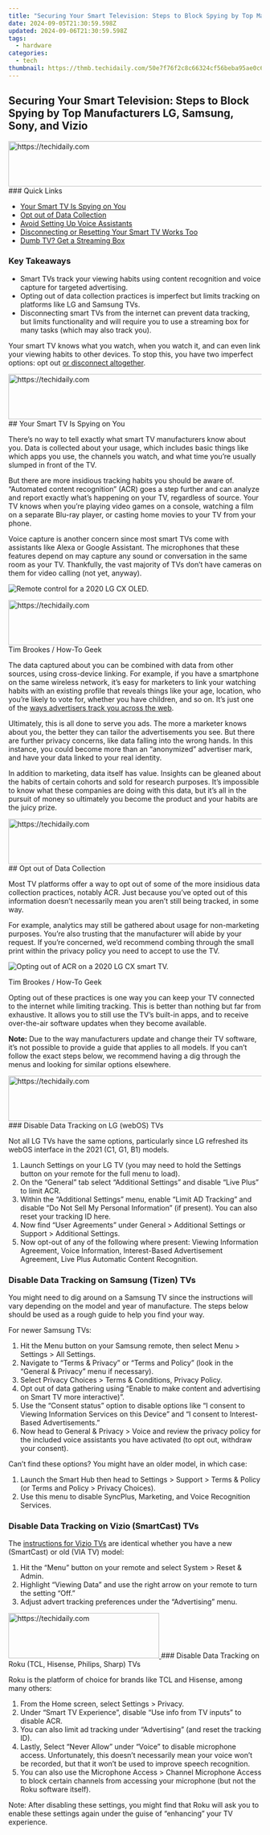 ```yaml
---
title: "Securing Your Smart Television: Steps to Block Spying by Top Manufacturers LG, Samsung, Sony, and Vizio"
date: 2024-09-05T21:30:59.598Z
updated: 2024-09-06T21:30:59.598Z
tags:
  - hardware
categories:
  - tech
thumbnail: https://thmb.techidaily.com/50e7f76f2c8c66324cf56beba95ae0c6f844a64c10ab3c9dc2a6921d3a267281.jpg
---
```


## Securing Your Smart Television: Steps to Block Spying by Top Manufacturers LG, Samsung, Sony, and Vizio

<!-- affiliate ads begin -->
<a href="https://appsumo.8odi.net/c/5597632/2118312/7443" target="_top" id="2118312">
  <img src="//a.impactradius-go.com/display-ad/7443-2118312" border="0" alt="https://techidaily.com" width="728" height="90"/>
</a>
<img height="0" width="0" src="https://appsumo.8odi.net/i/5597632/2118312/7443" style="position:absolute;visibility:hidden;" border="0" />
<!-- affiliate ads end -->
### Quick Links

* [Your Smart TV Is Spying on You](https://vp-tips.techidaily.com/updated-innovative-add-ons-to-elevate-your-yi-4k-cameras/)
* [Opt out of Data Collection](https://howto.techidaily.com/top-10-fixes-for-phone-keep-disconnecting-from-wi-fi-on-honor-magic-v2-drfone-by-drfone-fix-android-problems-fix-android-problems/)
* [Avoid Setting Up Voice Assistants](https://fox-links.techidaily.com/new-in-2024-visual-voyage-charting-a-course-through-costless-tiktok-landscapes/)
* [Disconnecting or Resetting Your Smart TV Works Too](https://fox-direct.techidaily.com/updated-from-youtube-to-high-definition-prime-downloader-choices/)
* [Dumb TV? Get a Streaming Box](https://extra-approaches.techidaily.com/in-2024-pillow-talk-with-prodigies-asmr-voices-for-slumber/)

### Key Takeaways

* Smart TVs track your viewing habits using content recognition and voice capture for targeted advertising.
* Opting out of data collection practices is imperfect but limits tracking on platforms like LG and Samsung TVs.
* Disconnecting smart TVs from the internet can prevent data tracking, but limits functionality and will require you to use a streaming box for many tasks (which may also track you).

 Your smart TV knows what you watch, when you watch it, and can even link your viewing habits to other devices. To stop this, you have two imperfect options: opt out [or disconnect altogether](https://video-content-creator.techidaily.com/unlock-pro-quality-videos-gopro-quik-editing-on-macbook-made-simple-for-2024/).

<!-- affiliate ads begin -->
<a href="https://appsumo.8odi.net/c/5597632/2123732/7443" target="_top" id="2123732">
  <img src="//a.impactradius-go.com/display-ad/7443-2123732" border="0" alt="https://techidaily.com" width="600" height="90"/>
</a>
<img height="0" width="0" src="https://appsumo.8odi.net/i/5597632/2123732/7443" style="position:absolute;visibility:hidden;" border="0" />
<!-- affiliate ads end -->
##  Your Smart TV Is Spying on You

 There’s no way to tell exactly what smart TV manufacturers know about you. Data is collected about your usage, which includes basic things like which apps you use, the channels you watch, and what time you’re usually slumped in front of the TV.

 But there are more insidious tracking habits you should be aware of. “Automated content recognition” (ACR) goes a step further and can analyze and report exactly what’s happening on your TV, regardless of source. Your TV knows when you’re playing video games on a console, watching a film on a separate Blu-ray player, or casting home movies to your TV from your phone.

 Voice capture is another concern since most smart TVs come with assistants like Alexa or Google Assistant. The microphones that these features depend on may capture any sound or conversation in the same room as your TV. Thankfully, the vast majority of TVs don’t have cameras on them for video calling (not yet, anyway).

![Remote control for a 2020 LG CX OLED.](https://static1.howtogeekimages.com/wordpress/wp-content/uploads/2024/04/remote_lg.jpg) 

<!-- affiliate ads begin -->
<a href="https://appsumo.8odi.net/c/5597632/2130887/7443" target="_top" id="2130887">
  <img src="//a.impactradius-go.com/display-ad/7443-2130887" border="0" alt="https://techidaily.com" width="728" height="90"/>
</a>
<img height="0" width="0" src="https://appsumo.8odi.net/i/5597632/2130887/7443" style="position:absolute;visibility:hidden;" border="0" />
<!-- affiliate ads end -->
Tim Brookes / How-To Geek

 The data captured about you can be combined with data from other sources, using cross-device linking. For example, if you have a smartphone on the same wireless network, it’s easy for marketers to link your watching habits with an existing profile that reveals things like your age, location, who you’re likely to vote for, whether you have children, and so on. It’s just one of the [ways advertisers track you across the web](https://facebook-videos.techidaily.com/2024-approved-convert-fb-videos-to-mp4-no-cost-high-definition-available/).

 Ultimately, this is all done to serve you ads. The more a marketer knows about you, the better they can tailor the advertisements you see. But there are further privacy concerns, like data falling into the wrong hands. In this instance, you could become more than an “anonymized” advertiser mark, and have your data linked to your real identity.

 In addition to marketing, data itself has value. Insights can be gleaned about the habits of certain cohorts and sold for research purposes. It’s impossible to know what these companies are doing with this data, but it’s all in the pursuit of money so ultimately you become the product and your habits are the juicy prize.

<!-- affiliate ads begin -->
<a href="https://appsumo.8odi.net/c/5597632/2129741/7443" target="_top" id="2129741">
  <img src="//a.impactradius-go.com/display-ad/7443-2129741" border="0" alt="https://techidaily.com" width="728" height="90"/>
</a>
<img height="0" width="0" src="https://appsumo.8odi.net/i/5597632/2129741/7443" style="position:absolute;visibility:hidden;" border="0" />
<!-- affiliate ads end -->
##  Opt out of Data Collection

 Most TV platforms offer a way to opt out of some of the more insidious data collection practices, notably ACR. Just because you’ve opted out of this information doesn’t necessarily mean you aren’t still being tracked, in some way.

 For example, analytics may still be gathered about usage for non-marketing purposes. You’re also trusting that the manufacturer will abide by your request. If you’re concerned, we’d recommend combing through the small print within the privacy policy you need to accept to use the TV.

![Opting out of ACR on a 2020 LG CX smart TV.](https://static1.howtogeekimages.com/wordpress/wp-content/uploads/2024/04/live_plus.jpg) 

Tim Brookes / How-To Geek

 Opting out of these practices is one way you can keep your TV connected to the internet while limiting tracking. This is better than nothing but far from exhaustive. It allows you to still use the TV’s built-in apps, and to receive over-the-air software updates when they become available.

**Note:** Due to the way manufacturers update and change their TV software, it’s not possible to provide a guide that applies to all models. If you can’t follow the exact steps below, we recommend having a dig through the menus and looking for similar options elsewhere.

<!-- affiliate ads begin -->
<a href="https://ephamedtechinc.pxf.io/c/5597632/2135476/26400" target="_top" id="2135476">
  <img src="//a.impactradius-go.com/display-ad/26400-2135476" border="0" alt="https://techidaily.com" width="728" height="90"/>
</a>
<img height="0" width="0" src="https://ephamedtechinc.pxf.io/i/5597632/2135476/26400" style="position:absolute;visibility:hidden;" border="0" />
<!-- affiliate ads end -->
###  Disable Data Tracking on LG (webOS) TVs

 Not all LG TVs have the same options, particularly since LG refreshed its webOS interface in the 2021 (C1, G1, B1) models.

1. Launch Settings on your LG TV (you may need to hold the Settings button on your remote for the full menu to load).
2. On the “General” tab select “Additional Settings” and disable “Live Plus” to limit ACR.
3. Within the “Additional Settings” menu, enable “Limit AD Tracking” and disable “Do Not Sell My Personal Information” (if present). You can also reset your tracking ID here.
4. Now find “User Agreements” under General > Additional Settings or Support > Additional Settings.
5. Now opt-out of any of the following where present: Viewing Information Agreement, Voice Information, Interest-Based Advertisement Agreement, Live Plus Automatic Content Recognition.

###  Disable Data Tracking on Samsung (Tizen) TVs

 You might need to dig around on a Samsung TV since the instructions will vary depending on the model and year of manufacture. The steps below should be used as a rough guide to help you find your way.

 For newer Samsung TVs:

1. Hit the Menu button on your Samsung remote, then select Menu > Settings > All Settings.
2. Navigate to “Terms & Privacy” or “Terms and Policy” (look in the “General & Privacy” menu if necessary).
3. Select Privacy Choices > Terms & Conditions, Privacy Policy.
4. Opt out of data gathering using “Enable to make content and advertising on Smart TV more interactive)”.
5. Use the “Consent status” option to disable options like “I consent to Viewing Information Services on this Device” and “I consent to Interest-Based Advertisements.”
6. Now head to General & Privacy > Voice and review the privacy policy for the included voice assistants you have activated (to opt out, withdraw your consent).

 Can’t find these options? You might have an older model, in which case:

1. Launch the Smart Hub then head to Settings > Support > Terms & Policy (or Terms and Policy > Privacy Choices).
2. Use this menu to disable SyncPlus, Marketing, and Voice Recognition Services.

###  Disable Data Tracking on Vizio (SmartCast) TVs

 The [instructions for Vizio TVs](https://video-content-creator.techidaily.com/unlock-pro-quality-videos-gopro-quik-editing-on-macbook-made-simple-for-2024/) are identical whether you have a new (SmartCast) or old (VIA TV) model:

1. Hit the “Menu” button on your remote and select System > Reset & Admin.
2. Highlight “Viewing Data” and use the right arrow on your remote to turn the setting “Off.”
3. Adjust advert tracking preferences under the “Advertising” menu.

<!-- affiliate ads begin -->
<a href="https://appsumo.8odi.net/c/5597632/2137393/7443" target="_top" id="2137393">
  <img src="//a.impactradius-go.com/display-ad/7443-2137393" border="0" alt="https://techidaily.com" width="300" height="90"/>
</a>
<img height="0" width="0" src="https://appsumo.8odi.net/i/5597632/2137393/7443" style="position:absolute;visibility:hidden;" border="0" />
<!-- affiliate ads end -->
###  Disable Data Tracking on Roku (TCL, Hisense, Philips, Sharp) TVs

 Roku is the platform of choice for brands like TCL and Hisense, among many others:

1. From the Home screen, select Settings > Privacy.
2. Under “Smart TV Experience”, disable “Use info from TV inputs” to disable ACR.
3. You can also limit ad tracking under “Advertising” (and reset the tracking ID).
4. Lastly, Select “Never Allow” under “Voice” to disable microphone access. Unfortunately, this doesn’t necessarily mean your voice won’t be recorded, but that it won’t be used to improve speech recognition.
5. You can also use the Microphone Access > Channel Microphone Access to block certain channels from accessing your microphone (but not the Roku software itself).

 Note: After disabling these settings, you might find that Roku will ask you to enable these settings again under the guise of “enhancing” your TV experience.

<!-- affiliate ads begin -->
<span id="1495277">
					<video width="1536" height="864" style="cursor:pointer"
           poster="//a.impactradius-go.com/display-clicktoplayimage/1495277.png"
           onclick="if(!this.playClicked){this.play();this.setAttribute('controls',true);this.playClicked=true;}">
	   <source src="//a.impactradius-go.com/display-ad/17189-1495277">
	   <img src="//a.impactradius-go.com/display-clicktoplayimage/1495277.png" style="border: none; height: 100%; width: 100%; object-fit: contain">
	</video>
	<div style="width:960px;text-align:center"><a href="javascript:window.open(decodeURIComponent('https%3A%2F%2Ffunwhole.sjv.io%2Fc%2F5597632%2F1495277%2F17189'), '_blank');void(0);">Click here</a></div>
</span>
<img height="0" width="0" src="https://imp.pxf.io/i/5597632/1495277/17189" style="position:absolute;visibility:hidden;" border="0" />
<!-- affiliate ads end -->
###  Disable Data Tracking on Android TV (Sony)

 If you have a Sony TV, first disable ACR (known as Samba TV):

1. Launch the Settings menu then select “Device Preferences” or “System.”
2. Select “Samba Interactive TV” and toggle it off to disable ACR.

 You can also more broadly opt out of advertising:

1. Launch Settings > About > Legal Information.
2. Opt out of any data-collecting practices you like.
3. Head to Settings > Privacy > Usage & Diagnostics to disable Google’s broader crash reports, diagnostics, and data usage.

###  Disable Data Tracking on Amazon Fire TVs

 Amazon puts all of its important privacy options in the same place:

1. Launch Settings and navigate to Preferences > Privacy Settings.
2. Now disable Device Usage Data, Collect App and Over-the-Air Usage, and Interest-Based Ads.

##  Avoid Setting Up Voice Assistants

 Many smart TVs now come with a choice of voice assistants including Alexa and Google Assistant. These require your permission to work, and you’ll usually be asked to pick an assistant and agree to a privacy policy when you first press the button on your remote.

![Setting up a voice assistant on a 2020 LG CX smart TV.](https://static1.howtogeekimages.com/wordpress/wp-content/uploads/2024/04/voice_assist.jpg) 

Tim Brookes / How-To Geek

 Alternatively, don’t. If you never set up the assistant, you’ll never be providing your approval. You might be invited to do this on the first setup (or after factory resetting the unit), so tread carefully when setting up your device. Make sure that you only consent to mandatory agreements, rather than the optional ones.

<!-- affiliate ads begin -->
<a href="https://aidotcom.pxf.io/c/5597632/2134502/19576" target="_top" id="2134502">
  <img src="//a.impactradius-go.com/display-ad/19576-2134502" border="0" alt="https://techidaily.com" width="672" height="90"/>
</a>
<img height="0" width="0" src="https://aidotcom.pxf.io/i/5597632/2134502/19576" style="position:absolute;visibility:hidden;" border="0" />
<!-- affiliate ads end -->
##  Disconnecting or Resetting Your Smart TV Works Too

 To completely defeat smart TV tracking, disable internet access entirely. If you never connect your TV to the internet, it’s much harder for it to spy on you. The one exception is when you pair a companion smartphone app with your TV to use as a remote (so don’t do that either).

 Doing this effectively turns your smart TV into a dumb TV. You’ll need to seek alternative methods of using streaming apps or renting movies, but over-the-air antenna services should still work just fine. You’ll also miss out on [software updates that could fix issues and add new features](https://easy-unlock-android.techidaily.com/in-2024-top-4-sim-location-trackers-to-easily-find-your-lost-oppo-device-by-drfone-android/).

![Person connecting an Ethernet cable to the Netgear Nighthawk MK93S main router.](https://static1.howtogeekimages.com/wordpress/wp-content/uploads/wm/2024/01/netgear-nighthawk-mesh-router-11-1.jpg) 

<!-- affiliate ads begin -->
<a href="https://appsumo.8odi.net/c/5597632/2118310/7443" target="_top" id="2118310">
  <img src="//a.impactradius-go.com/display-ad/7443-2118310" border="0" alt="https://techidaily.com" width="600" height="90"/>
</a>
<img height="0" width="0" src="https://appsumo.8odi.net/i/5597632/2118310/7443" style="position:absolute;visibility:hidden;" border="0" />
<!-- affiliate ads end -->
Jordan Gloor / How-To Geek

 If you connect your smart TV to the internet via Ethernet and have never set up a Wi-Fi connection, simply unplug the network cable. Otherwise, you’ll need to find the Wi-Fi setting in your TV’s Settings menu (usually under “Network” or “Connectivity”) and then either disable Wi-Fi altogether or use an option like “Forget This Network.”

 Another option is to reset your TV to factory settings, an option you will find buried somewhere in a Settings menu. You’ll need to set up your TV from scratch if you go this route, and you’ll get a chance to reject any privacy policies you may have agreed to the first time around. You’ll also lose any custom picture profiles, input labels, and apps you have downloaded.

##  Dumb TV? Get a Streaming Box

 You probably want to access streaming services like Netflix, free resources like YouTube, or even rental services like Apple TV. Without an internet connection, your smart TV can’t do any of that. Instead, you’ll need to invest in a streaming box.

 Before you do, be aware that even the box you choose is likely gathering data about you. Streaming services will gather data about what you watch and when you watch it, plus the devices you are using. YouTube makes a note of [everything you watch to serve you video recommendations](https://instagram-video-recordings.techidaily.com/updated-in-2024-unlocking-slow-motion-magic-in-instagram-reels/).

![Apple TV device on a black background.](https://static1.howtogeekimages.com/wordpress/wp-content/uploads/2023/10/2-11.png) 

[Lebedev Yury/Shutterstock.com](https://www.shutterstock.com/image-photo/berlin-germany-august-21-2016-product-471991831)

 Familiarize yourself with the data collection practices of companies like Apple and Google. Apple is a hardware manufacturer that has earned a decent reputation for its [robust privacy controls](https://tiktok-clips.techidaily.com/updated-2024-approved-avoid-breaches-the-pre-upload-guide-to-copyright-on-tiktok/) and [App Store policies](https://extra-approaches.techidaily.com/updated-navigating-the-world-of-no-fee-visual-aids/). Google is the web’s largest advertiser. This may play into your decision on whether you go for an Apple TV or a Chromecast. [Roku is a budget option](https://video-screen-grab.techidaily.com/new-best-extensions-to-capture-firefox-for-2024/), but you’ll probably need to follow the guide above again.

---

 You might feel like you can’t win, especially if you want to retain functionality like built-in apps and recommendations. While it’s true that you can’t opt out of all data collection practices, you can usually limit some of the more insidious examples like ACR.

<ins class="adsbygoogle"
     style="display:block"
     data-ad-format="autorelaxed"
     data-ad-client="ca-pub-7571918770474297"
     data-ad-slot="1223367746"></ins>



<ins class="adsbygoogle"
     style="display:block"
     data-ad-client="ca-pub-7571918770474297"
     data-ad-slot="8358498916"
     data-ad-format="auto"
     data-full-width-responsive="true"></ins>

<span class="atpl-alsoreadstyle">Also read:</span>
<div><ul>
<li><a href="https://facebook-video-share.techidaily.com/new-iosandroid-playback-silent-youtube-autoplay-tips/"><u>[New] IOS/Android Playback  Silent YouTube Autoplay Tips</u></a></li>
<li><a href="https://facebook-video-content.techidaily.com/updated-2024-approved-elevate-your-marketing-game-high-roi-through-animated-fb-advertising/"><u>[Updated] 2024 Approved  Elevate Your Marketing Game  High ROI Through Animated FB Advertising</u></a></li>
<li><a href="https://screen-video-capture.techidaily.com/updated-in-2024-budget-devices-superior-obs-setup-guide/"><u>[Updated] In 2024, Budget Devices - Superior OBS Setup Guide</u></a></li>
<li><a href="https://visual-screen-recording.techidaily.com/updated-in-2024-mobile-screening-guide-gogooglemeetrecorder-tips/"><u>[Updated] In 2024, Mobile Screening Guide  GoGoogleMeetRecorder Tips</u></a></li>
<li><a href="https://android-frp.techidaily.com/5-quick-methods-to-bypass-realme-v30-frp-by-drfone-android/"><u>5 Quick Methods to Bypass Realme V30 FRP</u></a></li>
<li><a href="https://howto.techidaily.com/7-solutions-to-fix-error-code-963-on-google-play-of-vivo-v27-pro-drfone-by-drfone-fix-android-problems-fix-android-problems/"><u>7 Solutions to Fix Error Code 963 on Google Play Of Vivo V27 Pro | Dr.fone</u></a></li>
<li><a href="https://bypass-frp.techidaily.com/a-step-by-step-guide-on-using-adb-and-fastboot-to-remove-frp-lock-on-your-honor-80-pro-straight-screen-edition-by-drfone-android/"><u>A Step-by-Step Guide on Using ADB and Fastboot to Remove FRP Lock on your Honor 80 Pro Straight Screen Edition</u></a></li>
<li><a href="https://win-answers.techidaily.com/cyberpunk-2077-update-addresses-player-input-lags-for-smoother-gameplay/"><u>Cyberpunk 2077 Update Addresses Player Input Lags for Smoother Gameplay</u></a></li>
<li><a href="https://youtube-videos.techidaily.com/editorial-elegance-at-the-end-for-2024/"><u>Editorial Elegance at the End for 2024</u></a></li>
<li><a href="https://hardware-tips.techidaily.com/expert-analysis-on-the-capacity-optimized-western-digital-my-passport-6tb-solid-performance-in-a-sleek-package/"><u>Expert Analysis on the Capacity-Optimized Western Digital My Passport (6TB): Solid Performance in a Sleek Package</u></a></li>
<li><a href="https://hardware-tips.techidaily.com/exploring-technology-with-tom-in-depth-hardware-analysis/"><u>Exploring Technology with Tom: In-Depth Hardware Analysis</u></a></li>
<li><a href="https://hardware-tips.techidaily.com/exploring-the-world-of-gadgets-with-toms-hardware-reviews/"><u>Exploring the World of Gadgets with Tom's Hardware Reviews</u></a></li>
<li><a href="https://hardware-tips.techidaily.com/exploring-toms-tech-reviews-a-comprehensive-guide-to-computer-gear/"><u>Exploring Tom's Tech Reviews: A Comprehensive Guide to Computer Gear</u></a></li>
<li><a href="https://hardware-tips.techidaily.com/find-your-perfect-match-leading-ssd-and-hard-drive-bargains-of-2024/"><u>Find Your Perfect Match: Leading SSD and Hard Drive Bargains of 2024</u></a></li>
<li><a href="https://facebook-video-content.techidaily.com/get-high-quality-audiovideo-convert-facebooks-hd-content-into-mp4/"><u>Get High-Quality Audio/Video  Convert Facebook's HD Content Into MP4</u></a></li>
<li><a href="https://win11-tips.techidaily.com/halt-default-search-window-action-windows-11-guide/"><u>Halt Default Search Window Action, Windows 11 Guide</u></a></li>
<li><a href="https://win-forum.techidaily.com/how-to-turn-on-lan-wakeup-functionality-in-windows-11-a-comprehensive-guide/"><u>How to Turn On LAN Wakeup Functionality in Windows 11: A Comprehensive Guide</u></a></li>
<li><a href="https://extra-guidance.techidaily.com/in-2024-premium-webcast-systems-and-applications/"><u>In 2024, Premium Webcast Systems & Applications</u></a></li>
<li><a href="https://sim-unlock.techidaily.com/in-2024-top-imei-unlokers-for-your-oppo-a78-phone-by-drfone-android/"><u>In 2024, Top IMEI Unlokers for Your Oppo A78 Phone</u></a></li>
<li><a href="https://hardware-tips.techidaily.com/in-depth-equipment-insights-by-tom-expert-hardware-evaluation/"><u>In-Depth Equipment Insights by Tom - Expert Hardware Evaluation</u></a></li>
<li><a href="https://hardware-tips.techidaily.com/kioxias-revolutionary-ssd-with-ultra-fast-optical-data-transmission-reaching-up-to-40plus-metres-from-the-processor/"><u>Kioxia's Revolutionary SSD with Ultra-Fast Optical Data Transmission: Reaching Up to 40+ Metres From the Processor</u></a></li>
<li><a href="https://hardware-tips.techidaily.com/navigating-the-digital-world-with-toms-hardware-insights-and-reviews/"><u>Navigating the Digital World with Tom's Hardware Insights and Reviews</u></a></li>
<li><a href="https://hardware-tips.techidaily.com/nextorages-revolutionary-handheld-ssd-for-gamers-experience-unprecedented-speeds-of-up-to-7400mbs/"><u>Nextorage's Revolutionary Handheld SSD for Gamers: Experience Unprecedented Speeds of Up to 7,400MB/S</u></a></li>
<li><a href="https://hardware-tips.techidaily.com/pioneering-performance-phisons-new-e29t-pcie-gen-40-ssd-controller-unveiled-at-fms-2024-summit/"><u>Pioneering Performance: Phison's New E29T PCIe Gen 4.0 SSD Controller Unveiled at FMS 2024 Summit</u></a></li>
<li><a href="https://buynow-info.techidaily.com/premium-tablet-showdown-discover-how-affordable-the-new-ipad-air-can-be-compared-to-the-ipad-pro/"><u>Premium Tablet Showdown: Discover How Affordable the New iPad Air Can Be Compared to the iPad Pro</u></a></li>
<li><a href="https://video-ai-editor.techidaily.com/protect-your-privacy-10-best-free-face-blurring-apps-for-images-and-clips/"><u>Protect Your Privacy 10 Best Free Face Blurring Apps for Images and Clips</u></a></li>
<li><a href="https://hardware-tips.techidaily.com/revolutionary-lightspeed-ssd-technology-by-kioxia-achieves-over-40m-communication-range-with-cpu/"><u>Revolutionary Lightspeed SSD Technology by Kioxia Achieves Over 40M Communication Range with CPU</u></a></li>
<li><a href="https://hardware-tips.techidaily.com/secure-your-data-with-the-powerhouse-get-samsungs-990-evo-2-tb-ssd-for-a-remarkable-low-of-only-129/"><u>Secure Your Data with the Powerhouse: Get Samsung's 990 EVO ^2 TB SSD for a Remarkable Low of Only $129!</u></a></li>
<li><a href="https://hardware-tips.techidaily.com/stay-ahead-of-tech-trends-with-toms-authoritative-hardware-guides/"><u>Stay Ahead of Tech Trends with Tom's Authoritative Hardware Guides</u></a></li>
<li><a href="https://desktop-recording.techidaily.com/step-by-step-hp-laptop-screen-recording-explained-for-2024/"><u>Step-by-Step  HP Laptop Screen Recording Explained for 2024</u></a></li>
<li><a href="https://hardware-tips.techidaily.com/the-top-tier-lexar-1-tb-solid-state-disk-reviewed-powerhouse-performance-in-portable-storage/"><u>The Top-Tier Lexar 1 TB Solid State Disk Reviewed: Powerhouse Performance in Portable Storage</u></a></li>
<li><a href="https://hardware-tips.techidaily.com/toms-computer-components-your-ultimate-tech-resource/"><u>Tom's Computer Components: Your Ultimate Tech Resource</u></a></li>
<li><a href="https://hardware-tips.techidaily.com/toms-computing-insights-expert-review-on-advanced-system-gear/"><u>Tom's Computing Insights: Expert Review on Advanced System Gear</u></a></li>
<li><a href="https://hardware-tips.techidaily.com/toms-tech-hub-unveiling-latest-innovations/"><u>Tom's Tech Hub: Unveiling Latest Innovations</u></a></li>
<li><a href="https://hardware-tips.techidaily.com/toms-tech-hub-your-go-to-source-for-in-depth-computer-hardware-reviews/"><u>Tom's Tech Hub: Your Go-To Source for In-Depth Computer Hardware Reviews</u></a></li>
<li><a href="https://hardware-tips.techidaily.com/toms-tech-insights-expert-reviews-and-guides-t17238642571591/"><u>Tom's Tech Insights: Expert Reviews and Guides</u></a></li>
<li><a href="https://hardware-tips.techidaily.com/toms-tech-insights-in-depth-reviews-and-guides/"><u>Tom's Tech Insights: In-Depth Reviews and Guides</u></a></li>
<li><a href="https://hardware-tips.techidaily.com/toms-tech-review-comprehensive-insights-on-cutting-edge-hardware/"><u>Tom's Tech Review: Comprehensive Insights on Cutting-Edge Hardware</u></a></li>
<li><a href="https://hardware-tips.techidaily.com/top-discounted-ssds-and-hdds-of-2024-best-offers/"><u>Top Discounted SSDs & HDDs of 2024 - Best Offers!</u></a></li>
<li><a href="https://hardware-tips.techidaily.com/ultimate-lexar-ssd-showdown-a-comprehensive-test-of-the-1tb-m2-nvme-2280-gaming-drive/"><u>Ultimate Lexar SSD Showdown: A Comprehensive Test of the 1TB M.2 NVMe 2280 Gaming Drive</u></a></li>
<li><a href="https://hardware-tips.techidaily.com/unlocking-the-power-of-a-4tb-solid-state-drive-with-patriots-viper-vp4300-lite-a-comprehvew/"><u>Unlocking the Power of a 4TB Solid State Drive with Patriot's Viper VP4300 Lite: A Comprehvew</u></a></li>
</ul></div>
